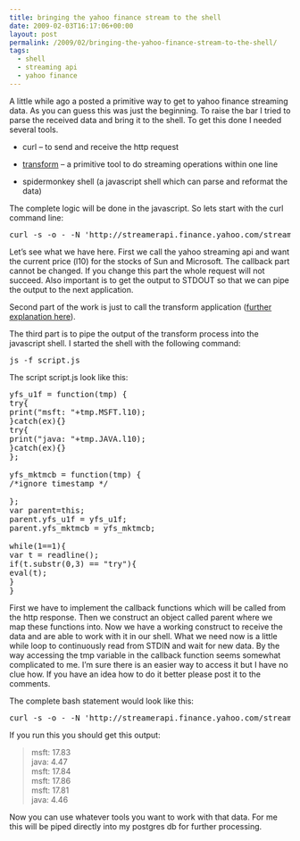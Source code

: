 ```yaml
---
title: bringing the yahoo finance stream to the shell
date: 2009-02-03T16:17:06+00:00
layout: post
permalink: /2009/02/bringing-the-yahoo-finance-stream-to-the-shell/
tags:
  - shell
  - streaming api
  - yahoo finance
---
```

A little while ago a posted a primitive way to get to yahoo finance streaming data. As you can guess this was just the beginning. To raise the bar I tried to parse the received data and bring it to the shell. To get this done I needed several tools.

  * curl – to send and receive the http request

  * [transform](/2009/01/streaming-editor-improved/) – a primitive tool to do streaming operations within one line

  * spidermonkey shell (a javascript shell which can parse and reformat the data)

The complete logic will be done in the javascript. So lets start with the curl command line:

<pre class="prettyprint lang-sh">curl -s -o - -N 'http://streamerapi.finance.yahoo.com/streamer/1.0?s=JAVA,MSFT&k=l10&callback=parent.yfs_u1f&mktmcb=parent.yfs_mktmcb&gencallback=parent.yfs_gencb'</pre>

Let’s see what we have here. First we call the yahoo streaming api and want the current price (l10) for the stocks of Sun and Microsoft. The callback part cannot be changed. If you change this part the whole request will not succeed. Also important is to get the output to STDOUT so that we can pipe the output to the next application.

Second part of the work is just to call the transform application ([further explanation here](/2009/01/streaming-editor-improved/)).

The third part is to pipe the output of the transform process into the javascript shell. I started the shell with the following command:

<pre class="prettyprint lang-sh">js -f script.js</pre>

The script script.js look like this:

<pre class="prettyprint lang-js">yfs_u1f = function(tmp) {
try{
print("msft: "+tmp.MSFT.l10);
}catch(ex){}
try{
print("java: "+tmp.JAVA.l10);
}catch(ex){}
};

yfs_mktmcb = function(tmp) {
/*ignore timestamp */

};
var parent=this;
parent.yfs_u1f = yfs_u1f;
parent.yfs_mktmcb = yfs_mktmcb;

while(1==1){
var t = readline();
if(t.substr(0,3) == "try"){
eval(t);
}
}</pre>

First we have to implement the callback functions which will be called from the http response. Then we construct an object called parent where we map these functions into. Now we have a working construct to receive the data and are able to work with it in our shell. What we need now is a little while loop to continuously read from STDIN and wait for new data. By the way accessing the tmp variable in the callback function seems somewhat complicated to me. I’m sure there is an easier way to access it but I have no clue how. If you have an idea how to do it better please post it to the comments.

The complete bash statement would look like this:

<pre class="prettyprint lang-sh">curl -s -o - -N 'http://streamerapi.finance.yahoo.com/streamer/1.0?s=JAVA,MSFT&k=l10&callback=parent.yfs_u1f&mktmcb=parent.yfs_mktmcb&gencallback=parent.yfs_gencb' | /tmp/transform | js -f script.js</pre>

If you run this you should get this output:

> msft: 17.83<br>
> java: 4.47<br>
> msft: 17.84<br>
> msft: 17.86<br>
> msft: 17.81<br>
> java: 4.46

Now you can use whatever tools you want to work with that data. For me this will be piped directly into my postgres db for further processing.
